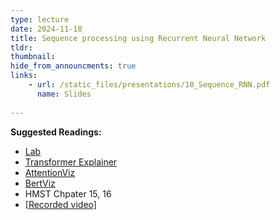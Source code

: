 ```yaml
---
type: lecture
date: 2024-11-18
title: Sequence processing using Recurrent Neural Network
tldr: 
thumbnail: 
hide_from_announcments: true
links: 
    - url: /static_files/presentations/10_Sequence_RNN.pdf
      name: Slides
      
---
```

**Suggested Readings:**
- [Lab](https://github.com/phonchi/nsysu-math608/blob/master/static_files/presentations/10_Recurrent_Neural_Networks.ipynb)
- [Transformer Explainer](https://transformer.realcat.top/)
- [AttentionViz](https://catherinesyeh.github.io/attn-docs/)
- [BertViz](https://github.com/jessevig/bertviz)
- HMST Chpater 15, 16
- [[Recorded video]](https://youtube.com/playlist?list=PLHNZtBNWQ-84X8m9SO_qATilXfib2FBER&si=ZvTXIHrokDlwUC5i)
